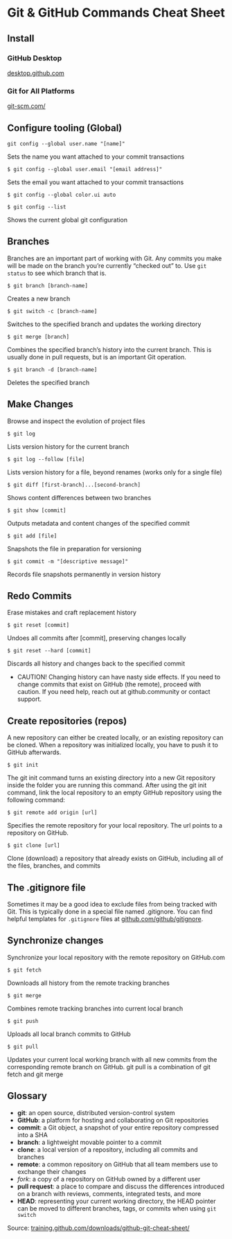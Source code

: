 # Git & GitHub Commands Cheat Sheet

## Install

### GitHub Desktop
[desktop.github.com](https://desktop.github.com)

### Git for All Platforms
[git-scm.com/](https://git-scm.com/)
## Configure tooling (Global)
```console
git config --global user.name "[name]"
```
Sets the name you want attached to your commit transactions
```console
$ git config --global user.email "[email address]"
```
Sets the email you want attached to your commit transactions
```console
$ git config --global color.ui auto
```
```console
$ git config --list
```
Shows the current global git configuration

## Branches
Branches are an important part of working with Git. Any commits you make will be made on the branch you’re currently “checked out” to. Use ```git status``` to see which branch that is.

```$ git branch [branch-name]```

Creates a new branch

```$ git switch -c [branch-name]```

Switches to the specified branch and updates the working directory

```$ git merge [branch]```

Combines the specified branch’s history into the current branch. This is usually done in pull requests, but is an important Git operation.

```$ git branch -d [branch-name]```

Deletes the specified branch

## Make Changes
Browse and inspect the evolution of project files

```$ git log```

Lists version history for the current branch

```$ git log --follow [file]```

Lists version history for a file, beyond renames (works only for a single file)

```$ git diff [first-branch]...[second-branch]```

Shows content differences between two branches

```$ git show [commit]```

Outputs metadata and content changes of the specified commit

```$ git add [file]```

Snapshots the file in preparation for versioning

```$ git commit -m "[descriptive message]"```

Records file snapshots permanently in version history

## Redo Commits
Erase mistakes and craft replacement history

```$ git reset [commit]```

Undoes all commits after [commit], preserving changes locally

```$ git reset --hard [commit]```

Discards all history and changes back to the specified commit

- CAUTION! Changing history can have nasty side effects. If you need to change commits that exist on GitHub (the remote), proceed with caution. If you need help, reach out at github.community or contact support.

## Create repositories (repos)
A new repository can either be created locally, or an existing repository can be cloned. When a repository was initialized locally, you have to push it to GitHub afterwards.

```$ git init```

The git init command turns an existing directory into a new Git repository inside the folder you are running this command. After using the git init command, link the local repository to an empty GitHub repository using the following command:

```$ git remote add origin [url]```

Specifies the remote repository for your local repository. The url points to a repository on GitHub.

```$ git clone [url]```

Clone (download) a repository that already exists on GitHub, including all of the files, branches, and commits


## The .gitignore file
Sometimes it may be a good idea to exclude files from being tracked with Git. This is typically done in a special file named .gitignore. You can find helpful templates for ```.gitignore``` files at [github.com/github/gitignore](https://github.com/github/gitignore).
## Synchronize changes
Synchronize your local repository with the remote repository on GitHub.com

```$ git fetch```

Downloads all history from the remote tracking branches

```$ git merge```

Combines remote tracking branches into current local branch

```$ git push```

Uploads all local branch commits to GitHub

```$ git pull```

Updates your current local working branch with all new commits from the corresponding remote branch on GitHub. git pull is a combination of git fetch and git merge
## Glossary
- **git**: an open source, distributed version-control system
- **GitHub**: a platform for hosting and collaborating on Git repositories
- **commit**: a Git object, a snapshot of your entire repository compressed into a SHA
- **branch**: a lightweight movable pointer to a commit
- **clone**: a local version of a repository, including all commits and branches
- **remote**: a common repository on GitHub that all team members use to exchange their changes
- *fork*: a copy of a repository on GitHub owned by a different user
- **pull request**: a place to compare and discuss the differences introduced on a branch with reviews, comments, integrated tests, and more
- **HEAD**: representing your current working directory, the HEAD pointer can be moved to different branches, tags, or commits when using ```git switch```

Source: [training.github.com/downloads/github-git-cheat-sheet/](https://training.github.com/downloads/github-git-cheat-sheet/)